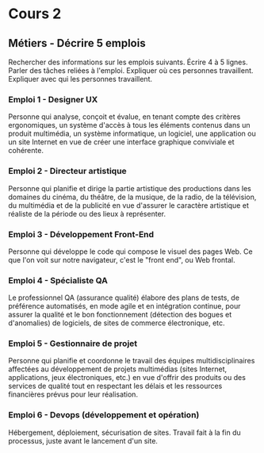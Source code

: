 # Cours 2
## Métiers - Décrire 5 emplois 
Rechercher des informations sur les emplois suivants. Écrire 4 à 5 lignes. Parler des tâches reliées à l'emploi. Expliquer où ces personnes travaillent. Expliquer avec qui les personnes travaillent. 

### Emploi 1 - Designer UX
Personne qui analyse, conçoit et évalue, en tenant compte des critères ergonomiques, un système d'accès à tous les éléments contenus dans un produit multimédia, un système informatique, un logiciel, une application ou un site Internet en vue de créer une interface graphique conviviale et cohérente.

### Emploi 2 - Directeur artistique
Personne qui planifie et dirige la partie artistique des productions dans les domaines du cinéma, du théâtre, de la musique, de la radio, de la télévision, du multimédia et de la publicité en vue d'assurer le caractère artistique et réaliste de la période ou des lieux à représenter.

### Emploi 3 - Développement Front-End
Personne qui développe le code qui compose le visuel des pages Web. Ce que l'on voit sur notre navigateur, c'est le "front end", ou Web frontal.

### Emploi 4 - Spécialiste QA
Le professionnel QA (assurance qualité) élabore des plans de tests, de préférence automatisés, en mode agile et en intégration continue, pour assurer la qualité et le bon fonctionnement (détection des bogues et d'anomalies) de logiciels, de sites de commerce électronique, etc.

### Emploi 5 - Gestionnaire de projet
Personne qui planifie et coordonne le travail des équipes multidisciplinaires affectées au développement de projets multimédias (sites Internet, applications, jeux électroniques, etc.) en vue d'offrir des produits ou des services de qualité tout en respectant les délais et les ressources financières prévus pour leur réalisation.

### Emploi 6 - Devops (développement et opération)
Hébergement, déploiement, sécurisation de sites. Travail fait à la fin du processus, juste avant le lancement d'un site.
